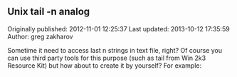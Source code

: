 ## Unix tail -n analog 
Originally published: 2012-11-01 12:25:37 
Last updated: 2013-10-12 17:35:59 
Author: greg zakharov 
 
Sometime it need to access last n strings in text file, right? Of course you can use third party tools for this purpose (such as tail from Win 2k3 Resource Kit) but how about to create it by yourself? For example: